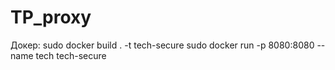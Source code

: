 # TP_proxy
Докер:
sudo docker build . -t tech-secure
sudo docker run -p 8080:8080 --name tech tech-secure

